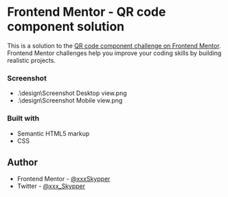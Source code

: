 # Frontend Mentor - QR code component solution

This is a solution to the [QR code component challenge on Frontend Mentor](https://www.frontendmentor.io/challenges/qr-code-component-iux_sIO_H). Frontend Mentor challenges help you improve your coding skills by building realistic projects. 


### Screenshot

- .\design\Screenshot Desktop view.png
- .\design\Screenshot Mobile view.png

### Built with

- Semantic HTML5 markup
- CSS 

## Author

- Frontend Mentor - [@xxxSkypper](https://www.frontendmentor.io/profile/xxxskypper)
- Twitter - [@xxx_Skypper](https://www.twitter.com/xxx_Skypper)


